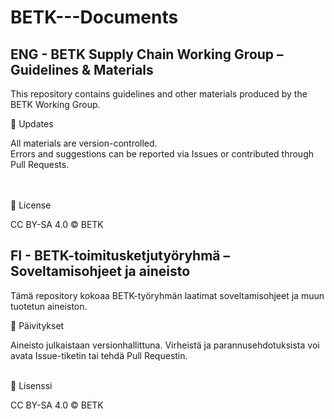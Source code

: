 # BETK---Documents

## ENG - BETK Supply Chain Working Group – Guidelines & Materials

This repository contains guidelines and other materials produced by the BETK Working Group.

🔄 Updates
<html>
<tr>All materials are version-controlled.</tr><br>
<tr>Errors and suggestions can be reported via Issues or contributed through Pull Requests.</tr><br>
</html><br>


<br>📄 License<br>
<html>
<tr>CC BY-SA 4.0 © BETK</tr><br>
</html>


## FI - BETK-toimitusketjutyöryhmä – Soveltamisohjeet ja aineisto

Tämä repository kokoaa BETK-työryhmän laatimat soveltamisohjeet ja muun tuotetun aineiston.


🔄 Päivitykset
<html>
<tr>Aineisto julkaistaan versionhallittuna.</tr>
<tr>Virheistä ja parannusehdotuksista voi avata Issue-tiketin tai tehdä Pull Requestin.</tr>
</html><br>

<br>📄 Lisenssi<br>
<html>
<tr>CC BY-SA 4.0 © BETK</tr><br>
</html>
